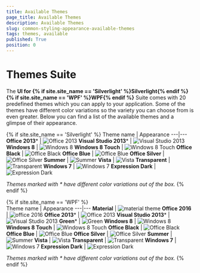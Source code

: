 ```yaml
---
title: Available Themes
page_title: Available Themes
description: Available Themes
slug: common-styling-appearance-available-themes
tags: themes, available
published: True
position: 0
---
```

# Themes Suite

The __UI for {% if site.site_name == 'Silverlight' %}Silverlight{% endif %}{% if site.site_name == 'WPF' %}WPF{% endif %}__ Suite comes with 20 predefined themes which you can apply to your application. Some of the themes have different color variations so the variety you can choose from is even greater. Below you can find a list of the available themes and a glimpse of their appearance. 

{% if site.site_name == 'Silverlight' %}
Theme name | Appearance
---|---
**Office 2013*** | ![Office 2013](images/Office2013Theme.png)
**Visual Studio 2013*** | ![Visual Studio 2013](images/VisualStudio2013Theme.png)
**Windows 8** | ![Windows 8](images/Windows8Theme.png)
**Windows 8 Touch** | ![Windows 8 Touch](images/Windows8TouchTheme.png)
**Office Black** | ![Office Black](images/OfficeBlack.png)
**Office Blue** | ![Office Blue](images/OfficeBlue.png)
**Office Silver** | ![Office Silver](images/OfficeSilver.png)
**Summer** | ![Summer](images/SummerTheme.png)
**Vista** | ![Vista](images/VistaTheme.png)
**Transparent** | ![Transparent](images/TransparentTheme.png)
**Windows 7** | ![Windows 7](images/Windows7Theme.png)
**Expression Dark** | ![Expression Dark](images/ExpressionDarkTheme.png)

*Themes marked with * have different color variations out of the box.*
{% endif %}

{% if site.site_name == 'WPF' %}     
Theme name | Appearance
---|---
**Material** | ![material theme](images/MaterialTheme.png)
**Office 2016** | ![office 2016](images/Office2016Theme.png)
**Office 2013*** | ![Office 2013](images/Office2013Theme.png)
**Visual Studio 2013*** | ![Visual Studio 2013](images/VisualStudio2013Theme.png)
**Green*** | ![Green](images/GreenTheme.png)
**Windows 8** | ![Windows 8](images/Windows8Theme.png)
**Windows 8 Touch** | ![Windows 8 Touch](images/Windows8TouchTheme.png)
**Office Black** | ![Office Black](images/OfficeBlack.png)
**Office Blue** | ![Office Blue](images/OfficeBlue.png)
**Office Silver** | ![Office Silver](images/OfficeSilver.png)
**Summer** | ![Summer](images/SummerTheme.png)
**Vista** | ![Vista](images/VistaTheme.png)
**Transparent** | ![Transparent](images/TransparentTheme.png)
**Windows 7** | ![Windows 7](images/Windows7Theme.png)
**Expression Dark** | ![Expression Dark](images/ExpressionDarkTheme.png)

*Themes marked with * have different color variations out of the box.*
{% endif %}